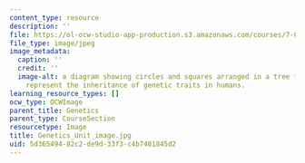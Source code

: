 ```yaml
---
content_type: resource
description: ''
file: https://ol-ocw-studio-app-production.s3.amazonaws.com/courses/7-01sc-fundamentals-of-biology-fall-2011/5d36549482c2de9d33f3c4b7401845d2_Genetics_Unit_image.jpg
file_type: image/jpeg
image_metadata:
  caption: ''
  credit: ''
  image-alt: a diagram showing circles and squares arranged in a tree formation to
    represent the inheritance of genetic traits in humans.
learning_resource_types: []
ocw_type: OCWImage
parent_title: Genetics
parent_type: CourseSection
resourcetype: Image
title: Genetics_Unit_image.jpg
uid: 5d365494-82c2-de9d-33f3-c4b7401845d2
---
```

